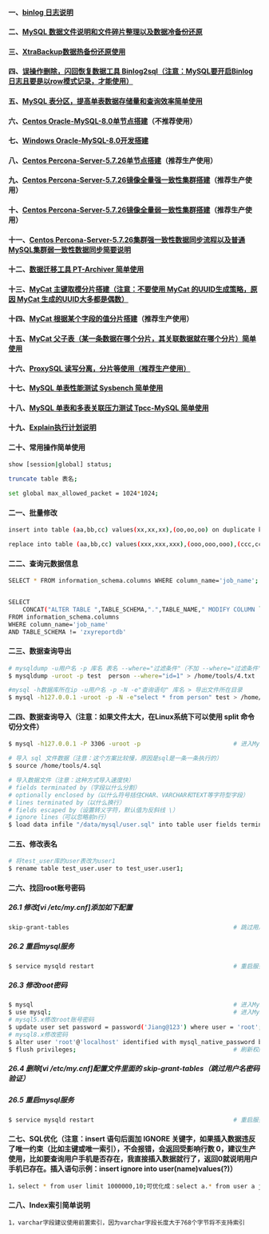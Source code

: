 #### 一、[binlog 日志说明][10]
#### 二、[MySQL 数据文件说明和文件碎片整理以及数据冷备份还原][15]
#### 三、[XtraBackup数据热备份还原使用][16]
#### 四、[误操作删除，闪回恢复数据工具 Binlog2sql（注意：MySQL要开启Binlog日志且要是以row模式记录，才能使用）](https://github.com/danfengcao/binlog2sql)
#### 五、[MySQL 表分区，提高单表数据存储量和查询效率简单使用 ][14]
#### 六、[Centos Oracle-MySQL-8.0单节点搭建][1]（不推荐使用）
#### 七、[Windows Oracle-MySQL-8.0开发搭建][18]
#### 八、[Centos Percona-Server-5.7.26单节点搭建][3]（推荐生产使用）
#### 九、[Centos Percona-Server-5.7.26镜像全量强一致性集群搭建][4]（推荐生产使用）
#### 十、[Centos Percona-Server-5.7.26镜像全量弱一致性集群搭建][12]（推荐生产使用）
#### 十一、[Centos Percona-Server-5.7.26集群强一致性数据同步流程以及普通MySQL集群弱一致性数据同步简要说明][11]
#### 十二、[数据迁移工具 PT-Archiver 简单使用][13]
#### 十三、[MyCat 主键取模分片搭建（注意：不要使用 MyCat 的UUID生成策略，原因 MyCat 生成的UUID大多都是偶数）][5]
#### 十四、[MyCat 根据某个字段的值分片搭建][6]（推荐生产使用）
#### 十五、[MyCat 父子表（某一条数据在哪个分片，其关联数据就在哪个分片）简单使用][7]
#### 十六、[ProxySQL 读写分离，分片等使用（推荐生产使用）][17]
#### 十七、[MySQL 单表性能测试 Sysbench 简单使用][8]
#### 十八、[MySQL 单表和多表关联压力测试 Tpcc-MySQL 简单使用][9]
#### 十九、[Explain执行计划说明][2]
#### 二十、常用操作简单使用
```bash
show [session|global] status;                                                   # 查看数据库所有状态信息（session当前连接，global（全部））

truncate table 表名;                                                             # 清空整张表数据

set global max_allowed_packet = 1024*1024;                                       # 加大mysq批量插入的数量
```

#### 二一、批量修改
```bash
insert into table (aa,bb,cc) values(xx,xx,xx),(oo,oo,oo) on duplicate key update # 遇见相同的key修改，没有插入

replace into table (aa,bb,cc) values(xxx,xxx,xxx),(ooo,ooo,ooo),(ccc,ccc,ccc)    # 遇见相同的key修改，没有不操作
```


#### 二二、查询元数据信息
```bash
SELECT * FROM information_schema.columns WHERE column_name='job_name';           # 查询所有表包含 job_name 列名


SELECT 
    CONCAT("ALTER TABLE ",TABLE_SCHEMA,".",TABLE_NAME," MODIFY COLUMN `job_name` VARCHAR(500);") 
FROM information_schema.columns 
WHERE column_name='job_name' 
AND TABLE_SCHEMA != 'zxyreportdb'
```

#### 二三、数据查询导出
```bash
# mysqldump -u用户名 -p 库名 表名 --where="过滤条件"（不加 --where="过滤条件" 就是导出整张表） > 导出文件所在目录
$ mysqldump -uroot -p test  person --where="id=1" > /home/tools/4.txt

#mysql -h数据库所在ip -u用户名 -p -N -e"查询语句" 库名 > 导出文件所在目录
$ mysql -h127.0.0.1 -uroot -p -N -e"select * from person" test > /home/tools/1.txt
```

#### 二四、数据查询导入（注意：如果文件太大，在Linux系统下可以使用 split 命令切分文件）
```bash
$ mysql -h127.0.0.1 -P 3306 -uroot -p                          # 进入MySQL

# 导入 sql 文件数据（注意：这个方案比较慢，原因是sql是一条一条执行的）
$ source /home/tools/4.sql

# 导入数据文件（注意：这种方式导入速度快）
# fields terminated by（字段以什么分割）
# optionally enclosed by（以什么符号括住CHAR、VARCHAR和TEXT等字符型字段）
# lines terminated by（以什么换行）
# fields escaped by（设置转义字符，默认值为反斜线 \）
# ignore lines（可以忽略前n行）
$ load data infile "/data/mysql/user.sql" into table user fields terminated by ',' optionally enclosed by '"' lines terminated by '\n';
```

#### 二五、修改表名
```bash
# 将test_user库的user表改为user1
$ rename table test_user.user to test_user.user1;
```

#### 二六、找回root账号密码
##### 26.1 修改[vi /etc/my.cnf]添加如下配置
```bash
skip-grant-tables                                              # 跳过用户名密码验证
```
##### 26.2 重启mysql服务
```bash
$ service mysqld restart                                       # 重启服务
```
##### 26.3 修改root密码
```bash
$ mysql                                                        # 进入MySQL服务
$ use mysql;                                                   # 进入MySQL系统库
# mysql5.x修改root账号密码
$ update user set password = password('Jiang@123') where user = 'root';
# mysql8.x修改密码
$ alter user 'root'@'localhost' identified with mysql_native_password by '@Ji123456';
$ flush privileges;                                            # 刷新权限
```
##### 26.4 删除[vi /etc/my.cnf]配置文件里面的 skip-grant-tables（跳过用户名密码验证）
##### 26.5 重启mysql服务
```bash
$ service mysqld restart                                       # 重启服务
```
#### 二七、SQL优化（注意：insert 语句后面加 IGNORE 关键字，如果插入数据违反了唯一约束（比如主键或唯一索引），不会报错，会返回受影响行数  0，建议生产使用，比如要查询用户手机是否存在，我直接插入数据就行了，返回0就说明用户手机已存在。插入语句示例：insert ignore into user(name)values(?)）
```bash
1，select * from user limit 1000000,10;可优化成：select a.* from user a join(select * from user limit 1000000,10) b on(a.id = b.id);
```

#### 二八、Index索引简单说明
```bash
1，varchar字段建议使用前置索引，因为varchar字段长度大于768个字节将不支持索引
```

[1]: https://github.com/firechiang/mysql-test/blob/master/docs/setup-single-install.md
[2]: https://github.com/firechiang/mysql-test/blob/master/docs/explain-explain.md
[3]: https://github.com/firechiang/mysql-test/blob/master/docs/percona-server7-single-install.md
[4]: https://github.com/firechiang/mysql-test/blob/master/docs/percona-server7-cluster-install.md
[5]: https://github.com/firechiang/mysql-test/blob/master/docs/mycat-mod-use.md
[6]: https://github.com/firechiang/mysql-test/blob/master/docs/mycat-custom-use.md
[7]: https://github.com/firechiang/mysql-test/blob/master/docs/mycat-parent-use.md
[8]: https://github.com/firechiang/mysql-test/blob/master/docs/sysbench-use.md
[9]: https://github.com/firechiang/mysql-test/blob/master/docs/tpcc-mysql-use.md
[10]: https://github.com/firechiang/mysql-test/blob/master/docs/binlog-introduce.md
[11]: https://github.com/firechiang/mysql-test/blob/master/docs/pxc-sync.md
[12]: https://github.com/firechiang/mysql-test/blob/master/docs/percona-server7-cluster-weak.md
[13]: https://github.com/firechiang/mysql-test/blob/master/docs/pt-archiver-use.md
[14]: https://github.com/firechiang/mysql-test/blob/master/docs/mysql-table-partition.md
[15]: https://github.com/firechiang/mysql-test/blob/master/docs/mysql-data-file.md
[16]: https://github.com/firechiang/mysql-test/blob/master/docs/mysql-xtrabackup-use.md
[17]: https://github.com/firechiang/mysql-test/blob/master/docs/proxysql-use.md
[18]: https://github.com/firechiang/mysql-test/blob/master/docs/windows-mysql8-single-install.md
